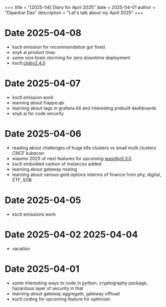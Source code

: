 +++
title = "[2025-04] Diary for April 2025"
date = 2025-04-01
author = "Dipankar Das"
description = "Let's talk about my April 2025"
+++

# Date 2025-04-08
* ksctl emission for recommendation got fixed
* snyk ai product lines
* some nice brain storming for zero downtime deployment
* ksctl:cli@v2.4.0

# Date 2025-04-07
* ksctl emission work
* learning about frappe.qb
* learning about tags in grafana k6 and interesting prebuilt dashboards
* snyk ai for code security

# Date 2025-04-06
* reading about challenges of huge k8s clusters vs small multi clusters CNCF kubecon
* wasmio 2025 of next features for upcoming wasi@v0.3.0
* ksctl embodied carbon of instances added
* learning about gateway routing
* learning about various gold options interms of finance from phy, digital, ETF, SGB

# Date 2025-04-05
* ksctl emissions work

# Date 2025-04-02 2025-04-04
* vacation

# Date 2025-04-01
* some interesting ways to code in python, cryptography package, hazardous layer of security in that
* learning about gateway aggregate, gateway offload
* ksctl coding for upcoming feature for optimizer

